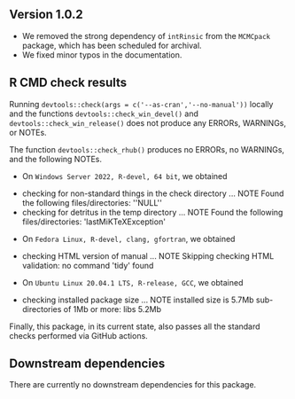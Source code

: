 ## Version 1.0.2

* We removed the strong dependency of `intRinsic` from the `MCMCpack` package, which has been scheduled for archival.
* We fixed minor typos in the documentation.
  
## R CMD check results

Running `devtools::check(args = c('--as-cran','--no-manual'))` locally and the functions `devtools::check_win_devel()` and `devtools::check_win_release()` does not produce 
any ERRORs, WARNINGs, or NOTEs.

The function `devtools::check_rhub()` produces no ERRORs, no WARNINGs, and the following NOTEs. 

- On `Windows Server 2022, R-devel, 64 bit`, we obtained

* checking for non-standard things in the check directory ... NOTE
Found the following files/directories: ''NULL''
* checking for detritus in the temp directory ... NOTE
Found the following files/directories: 'lastMiKTeXException'

- On `Fedora Linux, R-devel, clang, gfortran`, we obtained

* checking HTML version of manual ... NOTE
Skipping checking HTML validation: no command 'tidy' found


- On `Ubuntu Linux 20.04.1 LTS, R-release, GCC`, we obtained

* checking installed package size ... NOTE
  installed size is  5.7Mb
  sub-directories of 1Mb or more:
    libs   5.2Mb

Finally, this package, in its current state, also passes all the standard checks performed via GitHub actions.

## Downstream dependencies

There are currently no downstream dependencies for this package.
